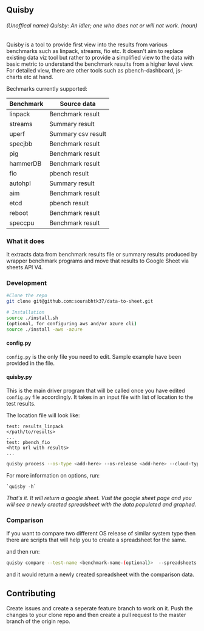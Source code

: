 ## Quisby 

###### (Unoffical name) Quisby: An idler; one who does not or will not work. (noun)

Quisby is a tool to provide first view into the results from various benchmarks such as linpack, streams, fio etc. It doesn't aim to replace existing data viz tool but rather to provide a simplified view to the data with basic metric to understand the benchmark results from a higher level view. For detailed view, there are other tools such as pbench-dashboard, js-charts etc at hand.

Bechmarks currently supported:

|   Benchmark   |   Source data  |
|---|---|
| linpack | Benchmark result     |
| streams | Summary result       |
| uperf   | Summary csv result   |
| specjbb | Benchmark result     |
| pig     | Benchmark  result    |
| hammerDB| Benchmark  result    |
| fio     | pbench result        |
| autohpl | Summary  result      |
| aim     | Benchmark  result    |
| etcd    | pbench  result       |
| reboot  | Benchmark  result    |
| speccpu | Benchmark  result    |


### What it does

It extracts data from benchmark results file or summary results produced by wrapper benchmark programs and move that results to Google Sheet via sheets API V4. 

### Development 

```bash
#Clone the repo
git clone git@github.com:sourabhtk37/data-to-sheet.git

# Installation
source ./install.sh
(optional, for configuring aws and/or azure cli)
source ./install -aws -azure
```
#### config.py 

`config.py` is the only file you need to edit. Sample example have been provided in the file. 

####  quisby.py

This is the main driver program that will be called once you have edited `config.py` file accordingly. It takes in an input file with list of location to the test results.

The location file will look like:

``` 
test: results_linpack
</path/to/results>
...
test: pbench_fio
<http url with results>
...
```

```bash
quisby process --os-type <add-here> --os-release <add-here> --cloud-type <add-here>  location_file`
```
For more information on options, run:

    `quisby -h`

*That's it. It will return a google sheet. Visit the google sheet page and you will see a newly created spreadsheet with the data populated and graphed.*

### Comparison

If you want to compare two different OS release of similar system type then there are scripts that will help you to create a spreadsheet for the same. 

and then run:

```bash
quisby compare --test-name <benchmark-name-(optional)>  --spreadsheets <spreadsheet1,spreadsheet2>
```
and it would return a newly created spreadsheet with the comparison data.

## Contributing

Create issues and create a seperate feature branch to work on it. Push the changes to your clone repo and then create a pull request to the master branch of the origin repo.
